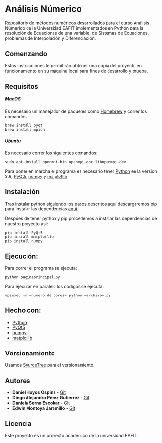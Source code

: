 # Análisis Númerico

Repositorio de métodos numéricos desarrollados para el curso Análisis Númerico de la Universidad  EAFIT implementados en Python para la resolución de Ecuaciones de una variable, de Sistemas de Ecuaciones, problemas de Interpolación y Diferenciación.

## Comenzando

Estas instrucciones le permitirán obtener una copia del proyecto en funcionamiento en su máquina local para fines de desarrollo y prueba.

## Requisitos
##### MacOS
Es necesario un manejador de paquetes como [Homebrew](https://brew.sh/) y correr los comandos:


```
brew install pyqt
brew install mpich
```


##### Ubuntu

Es necesario correr los siguientes comandos:

```
sudo apt-install openmpi-bin openmpi-doc libopenmpi-dev
```

Para poner en marcha el programa es necesario tener  [Python](https://www.python.org/downloads/release/python-360/) en la version 3.6, [PyQt5](http://pyqt.sourceforge.net/Docs/PyQt5/installation.html), [numpy](http://www.numpy.org/) y [matplotlib](https://matplotlib.org/)



## Instalación
Tras instalar python siguiendo los pasos descritos [aquí](https://www.python.org/downloads/) descargaremos pip para instalar las dependencias [aquí](https://pip.pypa.io/en/stable/installing/).



Despúes de tener python y pip procedemos a instalar las dependencias de nuestro proyecto así:

```
pip install PyQt5
pip install matplotlib
pip install numpy
```

## Ejecución:

Para correr el programa se ejecuta:

```
python paginaprincipal.py
```

Para ejecutar en paralelo los códigos se ejecuta:

```
mpiexec -n <numero de cores> python <archivo>.py
```

## Hecho con:

* [Python](https://www.python.org/downloads/release/python-360/)
* [PyQt5](http://pyqt.sourceforge.net/Docs/PyQt5/installation.html)
* [numpy](http://www.numpy.org/)
* [matplotlib](https://matplotlib.org/)


## Versionamiento

Usamos [SourceTree](https://www.sourcetreeapp.com/) para el versionamiento.

## Autores

* **Daniel Hoyos Ospina**  - [Git](https://github.com/dhoyoso)
* **Diego Alejandro Pérez Gutierrez**  - [Git](https://github.com/dperezg1)
* **Daniela Serna Escobar**  - [Git](https://github.com/dsernae)
* **Edwin Montoya Jaramillo**  - [Git](https://github.com/emonto15)

## Licencia

Este proyecto es un proyecto académico de la universidad EAFIT.
